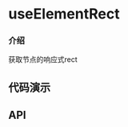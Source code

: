 # useElementRect

### 介绍
获取节点的响应式rect

## 代码演示
<CodeExample>
  <template #default>   

  ### 基础用法

  @[code{1-5} vue:no-line-numbers](../../\.vuepress/components/use-element-rect.vue)

  @[code{7-13} vue:no-line-numbers](../../\.vuepress/components/use-element-rect.vue)

  </template>
</CodeExample>

## API

<CodeExample>
  <template #default>   

  ### 参数

  | 参数   | 说明           | 类型                                         | 默认值 |
  | ------ | -------------- | -------------------------------------------- | ------ |
  | target | 绑定事件的元素 | `HTMLElement \| Ref<HTMLElement \| undefined>`  | - |

  </template>
</CodeExample>


<CodeExample>
  <template #default>   

  ### 返回值

  | 参数   | 说明           | 类型                                         |
  | ------ | -------------- | -------------------------------------------- |
  | rect | 节点的rect | `Rect`  |
  | update | 可以触发rect更新的函数 | `():void`  |

  </template>
</CodeExample>

<CodeExample>
  <template #default>   

  ### Rect格式

  | 参数   | 说明           | 类型                                         |
  | ------ | -------------- | -------------------------------------------- |
  | width | DOMRect.width | `number`  |
  | height | DOMRect.height | `number`  |
  | x | DOMRect.x | `number`  |
  | y | DOMRect.y | `number`  |
  | offsetTop | 节点原生属性 | `number`  |
  | offsetLeft | 节点原生属性  | `number`  |
  | update | 可以触发rect更新的函数 | `():void`  |

  </template>
</CodeExample>
